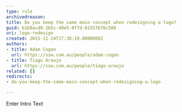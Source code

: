 ```yaml
---
type: rule
archivedreason: 
title: Do you keep the same main concept when redesigning a logo?
guid: b1b8acd9-1b5c-49e5-8f7d-81557676c508
uri: logo-redesign
created: 2015-11-24T17:30:19.0000000Z
authors:
- title: Adam Cogan
  url: https://ssw.com.au/people/adam-cogan
- title: Tiago Araujo
  url: https://ssw.com.au/people/tiago-araujo
related: []
redirects:
- do-you-keep-the-same-main-concept-when-redesigning-a-logo

---
```



Enter Intro Text
<br><excerpt class='endintro'></excerpt><br>



